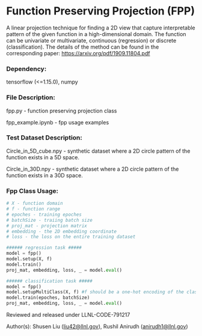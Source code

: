 # Function Preserving Projection (FPP)

A linear projection technique for finding a 2D view that capture interpretable pattern of the given function in a high-dimensional domain. The function can be univariate or multivariate, continuous (regression) or discrete (classification). The details of the method can be found in the corresponding paper: https://arxiv.org/pdf/1909.11804.pdf

### Dependency:
  tensorflow (<=1.15.0), numpy

### File Description:
  fpp.py - function preserving projection class

  fpp_example.ipynb - fpp usage examples

### Test Dataset Description:

Circle_in_5D_cube.npy - synthetic dataset where a 2D circle pattern of the function exists in a 5D space.

Circle_in_30D.npy - synthetic dataset where a 2D circle pattern of the function exists in a 30D space.

### Fpp Class Usage:

  ```python
  # X - function domain
  # f - function range
  # epoches - training epoches
  # batchSize - traiing batch size
  # proj_mat - projection matrix
  # embedding - the 2D embedding coordinate
  # loss - the loss on the entire training dataset

  ###### regression task #####
  model = fpp()
  model.setup(X, f)
  model.train()
  proj_mat, embedding, loss, _ = model.eval()

  ###### classification task #####
  model = fpp()
  model.setupMultiClass(X, f) #f should be a one-hot encoding of the class
  model.train(epoches, batchSize)
  proj_mat, embedding, loss, _ = model.eval()
  ```


Reviewed and released under LLNL-CODE-791217

Author(s): Shusen Liu (liu42@llnl.gov), Rushil Anirudh (anirudh1@llnl.gov)
